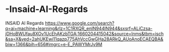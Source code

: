 # -Insaid-AI-Regards
INSAID AI Regards 
https://www.google.com/search?q=ai+machine+learning&rlz=1C1RXQR_enIN944IN944&sxsrf=ALiCzsa-jDHoBWUfau8XOv1UcEhAKzbTGA:1660204415042&source=lnms&tbm=isch&sa=X&ved=2ahUKEwi11qazp775AhVccGwGHa28ARkQ_AUoAnoECAEQBA&biw=1366&bih=656#imgrc=e-E_PAWYMrJy9M
